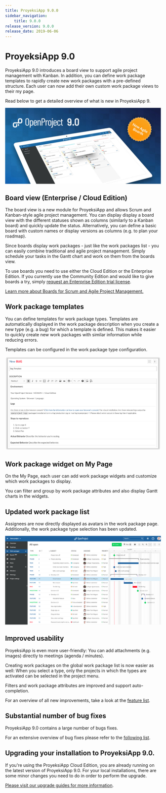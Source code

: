 ```yaml
---
title: ProyeksiApp 9.0.0
sidebar_navigation:
    title: 9.0.0
release_version: 9.0.0
release_date: 2019-06-06
---
```



# ProyeksiApp 9.0

ProyeksiApp 9.0 introduces a board view to support agile project management with Kanban. In addition, you can define work package templates to rapidly create new work packages with a pre-defined structure. Each user can now add their own custom work package views to their my page.

Read below to get a detailed overview of what is new in ProyeksiApp 9.

![ProyeksiApp 9](release-teaser.jpg)



## Board view (Enterprise / Cloud Edition)

The board view is a new module for ProyeksiApp and allows Scrum and Kanban-style agile project management. You can display display a board view with the different statuses shown as columns (similarly to a Kanban board) and quickly update the status. Alternatively, you can define a basic board with custom names or display versions as columns (e.g. to plan your roadmap).

Since boards display work packages - just like the work packages list - you can easily combine traditional and agile project management. Simply schedule your tasks in the Gantt chart and work on them from the boards view.

To use boards you need to use either the Cloud Edition or the Enterprise Edition. If you currently use the Community Edition and would like to give boards a try, simply [request an Enterprise Edition trial license]().

[Learn more about Boards for Scrum and Agile Project Management.]()



## Work package templates

You can define templates for work package types. Templates are automatically displayed in the work package description when you create a new type (e.g. a bug) for which a template is defined. This makes it easier to quickly create new work packages with similar information while reducing errors.

Templates can be configured in the work package type configuration.

![img](template.png)



## Work package widget on My Page

On the My Page, each user can add work package widgets and customize which work packages to display.

You can filter and group by work package attributes and also display Gantt charts in the widgets.



## Updated work package list

Assignees are now directly displayed as avatars in the work package page. Additionally, the work package type selection has been updated.

![Improved design](improved-design.png)



## Improved usability

ProyeksiApp is even more user-friendly: You can add attachments (e.g. images) directly to meetings (agenda / minutes).

Creating work packages on the global work package list is now easier as well: When you select a type, only the projects in which the types are activated can be selected in the project menu.

Filters and work package attributes are improved and support auto-completion.

For an overview of all new improvements, take a look at the [feature list](https://community.proyeksiapp.com/projects/proyeksiapp/work_packages?query_props={"c"%3A["id"%2C"subject"%2C"type"%2C"status"%2C"assignee"%2C"version"]%2C"hi"%3Atrue%2C"g"%3A""%2C"t"%3A"id%3Aasc"%2C"f"%3A[{"n"%3A"status"%2C"o"%3A"!"%2C"v"%3A["6"]}%2C{"n"%3A"version"%2C"o"%3A"%3D"%2C"v"%3A["853"]}%2C{"n"%3A"subprojectId"%2C"o"%3A"*"%2C"v"%3A[]}%2C{"n"%3A"type"%2C"o"%3A"%3D"%2C"v"%3A["6"%2C"8"]}]%2C"pa"%3A1%2C"pp"%3A100}).



## Substantial number of bug fixes

ProyeksiApp 9.0 contains a large number of bugs fixes.

For an extensive overview of bug fixes please refer to the [following list](https://community.proyeksiapp.com/projects/proyeksiapp/work_packages?query_props={"c"%3A["id"%2C"subject"%2C"type"%2C"status"%2C"assignee"]%2C"hi"%3Afalse%2C"g"%3A""%2C"t"%3A"id%3Adesc"%2C"f"%3A[{"n"%3A"version"%2C"o"%3A"%3D"%2C"v"%3A["853"]}%2C{"n"%3A"type"%2C"o"%3A"%3D"%2C"v"%3A["1"]}%2C{"n"%3A"subprojectId"%2C"o"%3A"*"%2C"v"%3A[]}]%2C"pa"%3A1%2C"pp"%3A20}).



## Upgrading your installation to ProyeksiApp 9.0.

If you're using the ProyeksiApp Cloud Edition, you are already running on the latest version of ProyeksiApp 9.0. For your local installations, there are some minor changes you need to do in order to perform the upgrade.

[Please visit our upgrade guides for more information](../../installation-and-operations/operation/upgrading).